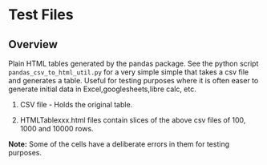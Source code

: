 # Test Files

## Overview

Plain HTML tables generated by the pandas package.  See the python script `pandas_csv_to_html_util.py` for a very simple simple that takes a csv file and generates a table. Useful for testing purposes where it is often easer to generate initial data in Excel,googlesheets,libre calc, etc. 

1. CSV file - Holds the original table.

2. HTMLTablexxx.html files contain slices of the above csv files of 100, 1000 and 10000 rows.

**Note:** Some of the cells have a deliberate errors in them for testing purposes.

